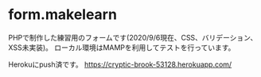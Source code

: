 # form.makelearn

PHPで制作した練習用のフォームです(2020/9/6現在、CSS、バリデーション、XSS未実装)。
ローカル環境はMAMPを利用してテストを行っています。

Herokuにpush済です。
https://cryptic-brook-53128.herokuapp.com/
